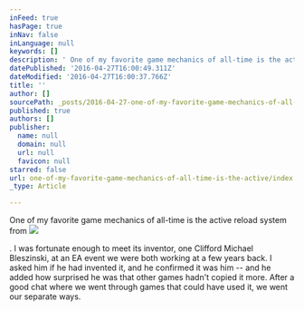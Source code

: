 ```yaml
---
inFeed: true
hasPage: true
inNav: false
inLanguage: null
keywords: []
description: ' One of my favorite game mechanics of all-time is the active reload system from'
datePublished: '2016-04-27T16:00:49.311Z'
dateModified: '2016-04-27T16:00:37.766Z'
title: ''
author: []
sourcePath: _posts/2016-04-27-one-of-my-favorite-game-mechanics-of-all-time-is-the-active.md
published: true
authors: []
publisher:
  name: null
  domain: null
  url: null
  favicon: null
starred: false
url: one-of-my-favorite-game-mechanics-of-all-time-is-the-active/index.html
_type: Article

---
```

One of my favorite game mechanics of all-time is the active reload system from
![](https://the-grid-user-content.s3-us-west-2.amazonaws.com/c56e3efc-7057-4bcb-8dfd-d18220a0678e.jpg)

. I was fortunate enough to meet its inventor, one Clifford Michael Bleszinski, at an EA event we were both working at a few years back. I asked him if he had invented it, and he confirmed it was him -- and he added how surprised he was that other games hadn't copied it more. After a good chat where we went through games that could have used it, we went our separate ways.